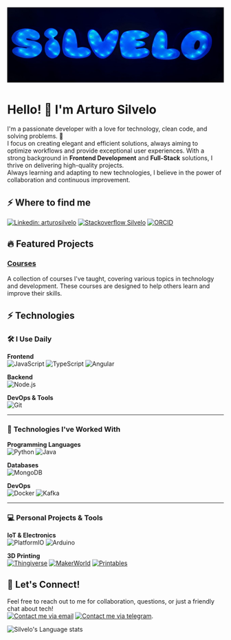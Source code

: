 <h1 align="center">
   <img src="./banner.png?raw=true" width="100%" height="175px" alt="Arturo Silvelo">
</h1>
      
# Hello! 👋 I'm Arturo Silvelo

I'm a passionate developer with a love for technology, clean code, and solving problems. 🚀  
I focus on creating elegant and efficient solutions, always aiming to optimize workflows and provide exceptional user experiences. With a strong background in **Frontend Development** and **Full-Stack** solutions, I thrive on delivering high-quality projects.  
Always learning and adapting to new technologies, I believe in the power of collaboration and continuous improvement.

## ⚡ Where to find me

[![Linkedin: arturosilvelo](https://img.shields.io/badge/-arturosilvelo-blue?style=flat-square&logo=Linkedin&logoColor=white&link=https://www.linkedin.com/in/arturosilvelo/)](https://www.linkedin.com/in/arturosilvelo/)
[![Stackoverflow Silvelo](https://img.shields.io/stackexchange/stackoverflow/r/5609909)](https://stackoverflow.com/users/5609909/silvelo)
[![ORCID](https://img.shields.io/badge/-ORCID-black?logo=ORCID&style=flat-square)](https://orcid.org/0000-0002-5126-6365)

## 🔥 Featured Projects

### [Courses](https://github.com/silvelo/courses)

A collection of courses I've taught, covering various topics in technology and development. These courses are designed to help others learn and improve their skills.

## ⚡ Technologies

### 🛠️ **I Use Daily**

**Frontend**  
![JavaScript](https://img.shields.io/badge/JavaScript-F7DF1E?style=for-the-badge&logo=javascript&logoColor=black)
![TypeScript](https://img.shields.io/badge/TypeScript-007ACC?style=for-the-badge&logo=typescript&logoColor=white)
![Angular](https://img.shields.io/badge/Angular-DD0031?style=for-the-badge&logo=angular&logoColor=white)

**Backend**  
![Node.js](https://img.shields.io/badge/Node.js-339933?style=for-the-badge&logo=node.js&logoColor=white)

**DevOps & Tools**  
![Git](https://img.shields.io/badge/Git-F05032?style=for-the-badge&logo=git&logoColor=white)

---

### 🧰 **Technologies I've Worked With**

**Programming Languages**  
![Python](https://img.shields.io/badge/Python-3776AB?style=for-the-badge&logo=python&logoColor=white)
![Java](https://img.shields.io/badge/Java-007396?style=for-the-badge&logo=java&logoColor=white)

**Databases**  
![MongoDB](https://img.shields.io/badge/MongoDB-47A248?style=for-the-badge&logo=mongodb&logoColor=white)

**DevOps**  
![Docker](https://img.shields.io/badge/Docker-2496ED?style=for-the-badge&logo=docker&logoColor=white)
![Kafka](https://img.shields.io/badge/Apache%20Kafka-231F20?style=for-the-badge&logo=apache-kafka&logoColor=white)

---

### 💻 **Personal Projects & Tools**

**IoT & Electronics**  
![PlatformIO](https://img.shields.io/badge/PlatformIO-000000?style=for-the-badge&logo=platformio&logoColor=white)
![Arduino](https://img.shields.io/badge/Arduino-00979D?style=for-the-badge&logo=arduino&logoColor=white)

**3D Printing**  
[![Thingiverse](https://img.shields.io/badge/Thingiverse-000000?style=for-the-badge&logo=thingiverse&logoColor=white)](https://www.thingiverse.com/)
[![MakerWorld](https://img.shields.io/badge/MakerWorld-FF6F00?style=for-the-badge&logo=makerworld&logoColor=white)](https://www.makerworld.com/)
[![Printables](https://img.shields.io/badge/Printables-008C6C?style=for-the-badge&logo=printables&logoColor=white)](https://www.printables.com/)

## 👀 Let's Connect!

Feel free to reach out to me for collaboration, questions, or just a friendly chat about tech!  
[![Contact me via email](https://img.shields.io/badge/Gmail-D14836?style=for-the-badge&logo=gmail&logoColor=white)](mailto:arturo.silvelo@gmail.com)
[![Contact me via telegram](https://img.shields.io/badge/Telegram-2CA5E0?style=for-the-badge&logo=telegram&logoColor=white)](https://t.me/silvelo).

![Silvelo's Language stats](https://github-readme-stats-eight-theta.vercel.app/api/top-langs/?username=silvelo&layout=compact&langs_count=8&hide_border=true)
